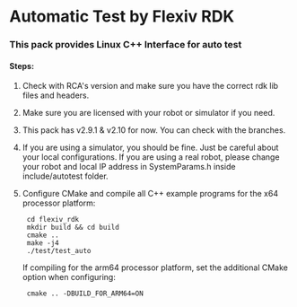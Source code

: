 # Automatic Test by Flexiv RDK

### This pack provides Linux C++ Interface for auto test
#### Steps:
1. Check with RCA's version and make sure you have the correct rdk lib files and headers.
2. Make sure you are licensed with your robot or simulator if you need.
3. This pack has v2.9.1 & v2.10 for now. You can check with the branches.
4. If you are using a simulator, you should be fine. Just be careful about your local configurations. If you are using a real robot, please change your robot and local IP address in SystemParams.h inside include/autotest folder.
5. Configure CMake and compile all C++ example programs for the x64 processor platform:

        cd flexiv_rdk
        mkdir build && cd build
        cmake ..
        make -j4
        ./test/test_auto

   If compiling for the arm64 processor platform, set the additional CMake option when configuring:

        cmake .. -DBUILD_FOR_ARM64=ON
